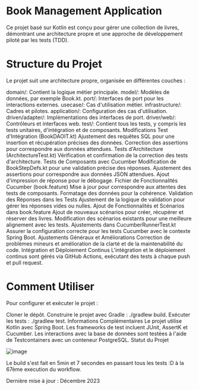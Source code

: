 # Book Management Application
Ce projet basé sur Kotlin est conçu pour gérer une collection de livres, démontrant une architecture propre et une approche de développement piloté par les tests (TDD).

# Structure du Projet
Le projet suit une architecture propre, organisée en différentes couches :

domain/: Contient la logique métier principale.
model/: Modèles de données, par exemple Book.kt.
port/: Interfaces de port pour les interactions externes.
usecase/: Cas d'utilisation métier.
infrastructure/: Cadres et pilotes.
application/: Configuration des cas d'utilisation.
driven/adapter/: Implémentations des interfaces de port.
driver/web/: Contrôleurs et interfaces web.
test/: Contient tous les tests, y compris les tests unitaires, d'intégration et de composants.
Modifications
Test d'Intégration (BookDAOIT.kt)
Ajustement des requêtes SQL pour une insertion et récupération précises des données.
Correction des assertions pour correspondre aux données attendues.
Tests d'Architecture (ArchitectureTest.kt)
Vérification et confirmation de la correction des tests d'architecture.
Tests de Composants avec Cucumber
Modification de BookStepDefs.kt pour une validation précise des réponses.
Ajustement des assertions pour correspondre aux données JSON attendues.
Ajout d'impression de réponse pour le débogage.
Fichier de Fonctionnalités Cucumber (book.feature)
Mise à jour pour correspondre aux attentes des tests de composants.
Formatage des données pour la cohérence.
Validation des Réponses dans les Tests
Ajustement de la logique de validation pour gérer les réponses vides ou nulles.
Ajout de Fonctionnalités et Scénarios dans book.feature
Ajout de nouveaux scénarios pour créer, récupérer et réserver des livres.
Modification des scénarios existants pour une meilleure alignement avec les tests.
Ajustements dans CucumberRunnerTest.kt
Assurer la configuration correcte pour les tests Cucumber avec le contexte Spring Boot.
Ajustements Généraux et Améliorations
Correction de problèmes mineurs et amélioration de la clarté et de la maintenabilité du code.
Intégration et Déploiement Continus
L'intégration et le déploiement continus sont gérés via GitHub Actions, exécutant des tests à chaque push et pull request.

# Comment Utiliser
Pour configurer et exécuter le projet :

Cloner le dépôt.
Construire le projet avec Gradle : ./gradlew build.
Exécuter les tests : ./gradlew test.
Informations Complémentaires
Le projet utilise Kotlin avec Spring Boot.
Les frameworks de test incluent JUnit, AssertK et Cucumber.
Les interactions avec la base de données sont testées à l'aide de Testcontainers avec un conteneur PostgreSQL.
Statut du Projet


![image](https://github.com/qmichelix/TDD/assets/109591838/5221fb6d-73f9-41ad-a550-96bd6bf8d1eb)

Le build s'est fait en 5min et 7 secondes en passant tous les tests :D à la 67ème execution du workflow.

Dernière mise à jour : Décembre 2023
